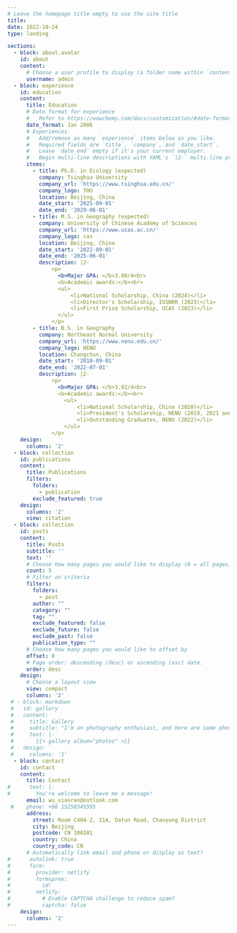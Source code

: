 ```yaml
---
# Leave the homepage title empty to use the site title
title:
date: 2022-10-24
type: landing

sections:
  - block: about.avatar
    id: about
    content:
      # Choose a user profile to display (a folder name within `content/authors/`)
      username: admin
  - block: experience
    id: education
    content:
      title: Education
      # Date format for experience
      #   Refer to https://wowchemy.com/docs/customization/#date-format
      date_format: Jan 2006
      # Experiences.
      #   Add/remove as many `experience` items below as you like.
      #   Required fields are `title`, `company`, and `date_start`.
      #   Leave `date_end` empty if it's your current employer.
      #   Begin multi-line descriptions with YAML's `|2-` multi-line prefix.
      items:
        - title: Ph.D. in Ecology (expected)
          company: Tsinghua University
          company_url: 'https://www.tsinghua.edu.cn/'
          company_logo: THU
          location: Beijing, China
          date_start: '2025-09-01'
          date_end: '2029-06-01'
        - title: M.S. in Geography (expected)
          company: University of Chinese Academy of Sciences
          company_url: 'https://www.ucas.ac.cn/'
          company_logo: cas
          location: Beijing, China
          date_start: '2022-09-01'
          date_end: '2025-06-01'
          description: |2-
              <p>
                <b>Major GPA: </b>3.98/4<br>
                <b>Academic awards:</b><br>
                <ul>
                    <li>National Scholarship, China (2024)</li>
                    <li>Director's Scholarship, IGSNRR (2023)</li>
                    <li>First Prize Scholarship, UCAS (2023)</li>
                </ul>
              </p>
        - title: B.S. in Geography
          company: Northeast Normal University
          company_url: 'https://www.nenu.edu.cn/'
          company_logo: NENU
          location: Changchun, China
          date_start: '2018-09-01'
          date_end: '2022-07-01'
          description: |2-
              <p>
                <b>Major GPA: </b>3.92/4<br>
                <b>Academic awards:</b><br>
                  <ul>
                      <li>National Scholarship, China (2020)</li>
                      <li>President's Scholarship, NENU (2019, 2021 and 2022)</li>
                      <li>Outstanding Graduates, NENU (2022)</li>
                  </ul>
              </p>
    design:
      columns: '2'
  - block: collection
    id: publications
    content:
      title: Publications
      filters:
        folders:
          - publication
        exclude_featured: true
    design:
      columns: '2'
      view: citation
  - block: collection
    id: posts
    content:
      title: Posts
      subtitle: ''
      text: ''
      # Choose how many pages you would like to display (0 = all pages)
      count: 5
      # Filter on criteria
      filters:
        folders:
          - post
        author: ""
        category: ""
        tag: ""
        exclude_featured: false
        exclude_future: false
        exclude_past: false
        publication_type: ""
      # Choose how many pages you would like to offset by
      offset: 0
      # Page order: descending (desc) or ascending (asc) date.
      order: desc
    design:
      # Choose a layout view
      view: compact
      columns: '2'
 # - block: markdown
 #   id: gallery
 #   content:
 #     title: Gallery
 #     subtitle: "I'm an photography enthusiast, and here are some photos I took on my trip. I hope you like them too!️️️️ ❤️❤️❤️"
 #     text: |-
 #       {{< gallery album="photos" >}}
 #   design:
 #     columns: '1'
  - block: contact
    id: contact
    content:
      title: Contact
#      text: |-
#        You're welcome to leave me a message!
      email: wu_xiaoran@outlook.com
 #    phone: +86 15258545595
      address:
        street: Room C404-2, 11A, Datun Road, Chaoyang District
        city: Beijing
        postcode: CN 100101
        country: China
        country_code: CN
      # Automatically link email and phone or display as text?
#      autolink: true
#      form:
#        provider: netlify
#        formspree:
#          id:
#        netlify:
#          # Enable CAPTCHA challenge to reduce spam?
#          captcha: false
    design:
      columns: '2'
---
```

